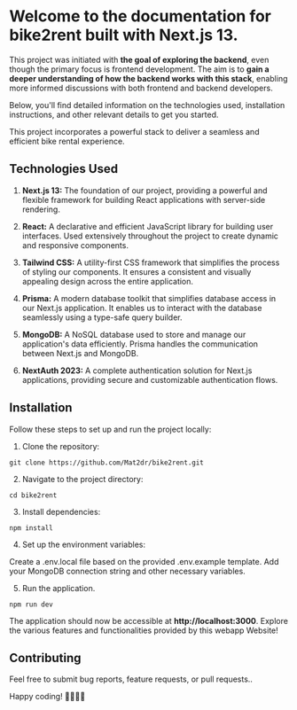 # Welcome to the documentation for bike2rent built with Next.js 13. 

This project was initiated with **the goal of exploring the backend**, even though the primary focus is frontend development. The aim is to **gain a deeper understanding of how the backend works with this stack**, enabling more informed discussions with both frontend and backend developers. 

Below, you'll find detailed information on the technologies used, installation instructions, and other relevant details to get you started.

This project incorporates a powerful stack to deliver a seamless and efficient bike rental experience.

## Technologies Used

1. **Next.js 13:** The foundation of our project, providing a powerful and flexible framework for building React applications with server-side rendering.

2. **React:** A declarative and efficient JavaScript library for building user interfaces. Used extensively throughout the project to create dynamic and responsive components.

3. **Tailwind CSS:** A utility-first CSS framework that simplifies the process of styling our components. It ensures a consistent and visually appealing design across the entire application.

4. **Prisma:** A modern database toolkit that simplifies database access in our Next.js application. It enables us to interact with the database seamlessly using a type-safe query builder.

5. **MongoDB:** A NoSQL database used to store and manage our application's data efficiently. Prisma handles the communication between Next.js and MongoDB.

6. **NextAuth 2023:** A complete authentication solution for Next.js applications, providing secure and customizable authentication flows.

## Installation

Follow these steps to set up and run the project locally:

1. Clone the repository:

``git clone https://github.com/Mat2dr/bike2rent.git``

2. Navigate to the project directory:

``cd bike2rent``
   
3. Install dependencies:

``npm install``

4. Set up the environment variables:

Create a .env.local file based on the provided .env.example template.
Add your MongoDB connection string and other necessary variables.

5. Run the application.

``npm run dev``

The application should now be accessible at **http://localhost:3000**. Explore the various features and functionalities provided by this webapp Website!

## Contributing

Feel free to submit bug reports, feature requests, or pull requests..

Happy coding! 🚴‍♂️🚴‍♀️
